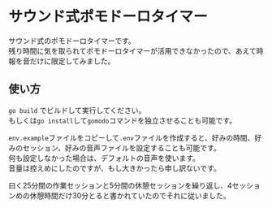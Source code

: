 # サウンド式ポモドーロタイマー
サウンド式のポモドーロタイマーです。  
残り時間に気を取られてポモドーロタイマーが活用できなかったので、あえて時報を音だけに限定してみました。  

## 使い方

`go build` でビルドして実行してください。  
もしくは`go install`して`gomodo`コマンドを独立させることも可能です。

`env.example`ファイルをコピーして`.env`ファイルを作成すると、好みの時間、好みのセッション、好みの音声ファイルを設定することも可能です。  
何も設定しなかった場合は、デフォルトの音声を使います。  
音量は控えめにしたのですが、もし大きかったら申し訳ないです。

曰く25分間の作業セッションと5分間の休憩セッションを繰り返し、4セッションめの休憩時間だけ30分とると書かれていたのでそれに従いました。

